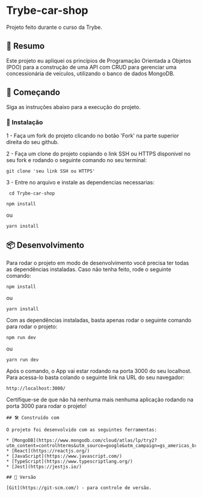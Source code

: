 # Trybe-car-shop

Projeto feito durante o curso da Trybe.

## 🚀 Resumo

Este projeto eu apliquei os princípios de Programação Orientada a Objetos (POO) para a construção de uma API com CRUD para gerenciar uma concessionária de veículos, utilizando o banco de dados MongoDB.

## 🚀 Começando

Siga as instruções abaixo para a execução do projeto.

### 🔧 Instalação

1 -
  Faça um fork do projeto clicando no botão 'Fork' na parte superior direita do seu github.

2 -
   Faça um clone do projeto copiando o link SSH ou HTTPS disponivel no seu fork e rodando o seguinte comando no seu terminal:
   ```
   git clone 'seu link SSH ou HTTPS'
   ```
3 -
  Entre no arquivo e instale as dependencias necessarias:
  ```
   cd Trybe-car-shop

  ```
   ```
   npm install
  ```
  ou
   ```
   yarn install
  ```
## 📦 Desenvolvimento

Para rodar o projeto em modo de desenvolvimento você precisa ter todas as dependências instaladas.
Caso não tenha feito, rode o seguinte comando:

```
npm install
```
ou
```
yarn install
```
Com as dependências instaladas, basta apenas rodar o seguinte comando para rodar o projeto:
```
npm run dev
```
ou 
```
yarn run dev
```
Após o comando, o App vai estar rodando na porta 3000 do seu localhost.
Para acessa-lo basta colando o seguinte link na URL do seu navegador:
```
http://localhost:3000/
```
Certifique-se de que não há nenhuma mais nenhuma aplicação rodando na porta 3000 para rodar o projeto!

```
## 🛠️ Construído com

O projeto foi desenvolvido com as seguintes ferramentas:

* [MongoDB](https://www.mongodb.com/cloud/atlas/lp/try2?utm_content=controlhterms&utm_source=google&utm_campaign=gs_americas_brazil_search_core_brand_atlas_desktop&utm_term=mongodb&utm_medium=cpc_paid_search&utm_ad=e&utm_ad_campaign_id=12212624308&adgroup=115749706023&gclid=CjwKCAjwvNaYBhA3EiwACgndgqLDLKWLJpqTicc1CGENcpuSy9zXIF9mXtQFYyRb2nSEXANP4NDXoxoCNQcQAvD_BwE)
* [React](https://reactjs.org/)
* [JavaScript](https://www.javascript.com/)
* [TypeScript](https://www.typescriptlang.org/)
* [Jest](https://jestjs.io/)

## 📌 Versão

[Git](https://git-scm.com/) - para controle de versão.
